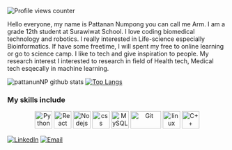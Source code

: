 
![Profile views counter](https://komarev.com/ghpvc/?username=pattanunNP&style=flat-square&color=ff6933)


Hello everyone, my name is Pattanan Numpong you can call me Arm.
I am a grade 12th student at Surawiwat School. I love coding biomedical technology and robotics. I really interested in Life-science especially Bioinformatics. If have some freetime, I will spent my free to online learning or go to science camp. I like to tech and give inspiration to people. My research interest I interested to research in field of Health tech, Medical tech esqecally in machine learning.

![pattanunNP github stats](https://github-readme-stats.vercel.app/api?username=pattanunNP&show_icons=true&theme=synthwave)
[![Top Langs](https://github-readme-stats.vercel.app/api/top-langs/?username=pattanunNP&theme=synthwave)](https://github.com/anuraghazra/github-readme-stats)
### My skills include

<p align="center">
	<img title="Python" alt="Python" src="https://raw.githubusercontent.com/Thomas-George-T/Thomas-George-T/master/assets/python.svg" width="40" height="40" />
  <img title="React" alt="React" src="https://image.flaticon.com/icons/svg/919/919851.svg" width="40" height="40" />
    <img title="Nodejs" alt="Nodejs" src="https://image.flaticon.com/icons/svg/919/919825.svg" width="40" height="40" />
    <img title="css" alt="css" src="https://image.flaticon.com/icons/svg/919/919826.svg" width="40" />
	<img title="MySQL" alt="MySQL" src="https://raw.githubusercontent.com/Thomas-George-T/Thomas-George-T/master/assets/mysql.svg" width="40" height="40" />
	<img title="Git" alt="Git" src="https://raw.githubusercontent.com/Thomas-George-T/Thomas-George-T/master/assets/git.svg" width="70" height="40" />
	<img title="linux" alt="linux" src="https://raw.githubusercontent.com/Thomas-George-T/Thomas-George-T/master/assets/linux-tux.svg" width="40" />
  	<img title="C++" alt="C++" src="https://image.flaticon.com/icons/svg/74/74897.svg" width="40" />

</p>

[![LinkedIn](https://img.shields.io/badge/-LinkedIn-0077B5?style=for-the-badge&logo=Linkedin&logoColor=white)](https://www.linkedin.com/in/pattanunnp/)
[![Email](https://img.shields.io/badge/-Hotmail-D14836?style=for-the-badge&logo=Gmail&logoColor=white)](mailto:phattanun19@hotmail.com)
